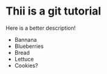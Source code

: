 # Thii is a git tutorial

Here is a better description!

- Bannana
- Blueberries
- Bread
- Lettuce
- Cookies?
